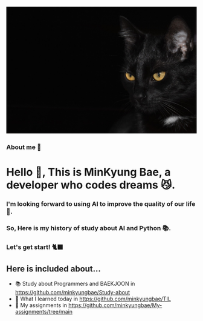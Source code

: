 ![blackcat](images/blackcat.jpg)
### About me 🐾

<h1 align="left"> Hello 👋, This is MinKyung Bae, a developer who codes dreams 😼.</h1>
<h3 align="left"> I'm looking forward to using AI to improve the quality of our life 🤖.</h3>
<h3 align="left"> So, Here is my history of study about AI and Python 📚.</h3>
<h3 align="left"> Let's get start! 🐈‍⬛</h3>

## Here is included about...
- 📚 Study about Programmers and BAEKJOON in https://github.com/minkyungbae/Study-about
- 📝 What I learned today in https://github.com/minkyungbae/TIL
- 🧐 My assignments in https://github.com/minkyungbae/My-assignments/tree/main
